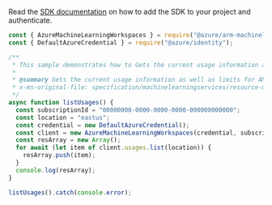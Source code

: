 Read the [SDK documentation](https://github.com/Azure/azure-sdk-for-js/blob/%40azure%2Farm-machinelearningservices_5.0.1/sdk/machinelearningservices/arm-machinelearningservices/README.md) on how to add the SDK to your project and authenticate.

```javascript
const { AzureMachineLearningWorkspaces } = require("@azure/arm-machinelearningservices");
const { DefaultAzureCredential } = require("@azure/identity");

/**
 * This sample demonstrates how to Gets the current usage information as well as limits for AML resources for given subscription and location.
 *
 * @summary Gets the current usage information as well as limits for AML resources for given subscription and location.
 * x-ms-original-file: specification/machinelearningservices/resource-manager/Microsoft.MachineLearningServices/stable/2021-07-01/examples/Usage/list.json
 */
async function listUsages() {
  const subscriptionId = "00000000-0000-0000-0000-000000000000";
  const location = "eastus";
  const credential = new DefaultAzureCredential();
  const client = new AzureMachineLearningWorkspaces(credential, subscriptionId);
  const resArray = new Array();
  for await (let item of client.usages.list(location)) {
    resArray.push(item);
  }
  console.log(resArray);
}

listUsages().catch(console.error);
```
